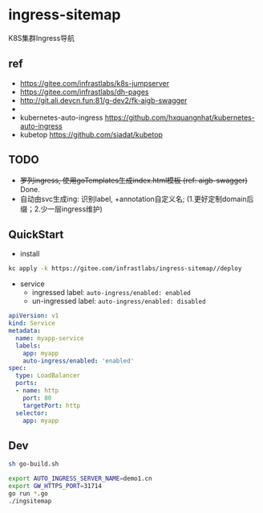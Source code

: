 # ingress-sitemap

K8S集群Ingress导航

## ref

- https://gitee.com/infrastlabs/k8s-jumpserver
- https://gitee.com/infrastlabs/dh-pages
- http://git.ali.devcn.fun:81/g-dev2/fk-aigb-swagger
- 
- kubernetes-auto-ingress https://github.com/hxquangnhat/kubernetes-auto-ingress
- kubetop https://github.com/siadat/kubetop

## TODO

- ~~罗列ingress, 使用goTemplates生成index.html模板 (ref: aigb-swagger)~~ Done.
- 自动由svc生成ing: 识别label, +annotation自定义名;  (1.更好定制domain后缀；2.少一层ingress维护)

## QuickStart

- install

```bash
kc apply -k https://gitee.com/infrastlabs/ingress-sitemap//deploy
```

- service
  - ingressed label: `auto-ingress/enabled: enabled`
  - un-ingressed label: `auto-ingress/enabled: disabled`

```yaml
apiVersion: v1
kind: Service
metadata:
  name: myapp-service
  labels:
    app: myapp
    auto-ingress/enabled: 'enabled'
spec:
  type: LoadBalancer
  ports:
  - name: http
    port: 80
    targetPort: http
  selector:
    app: myapp
```

## Dev

```bash
sh go-build.sh

export AUTO_INGRESS_SERVER_NAME=demo1.cn
export GW_HTTPS_PORT=31714
go run *.go
./ingsitemap
```




